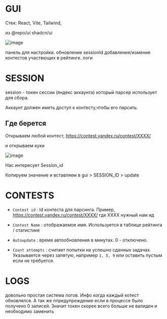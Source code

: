 # GUI

Стек: React, Vite, Tailwind, 

из @repo/ui shadcn/ui


![image](https://github.com/user-attachments/assets/8d617288-afb6-4cf5-890c-dfdcc68eb089)

панель для настройки.
обновление sessionId
добавление/измение контестов участвющих в рейтинге.
логи

# SESSION

session - токен сессии (яндекс аккаунта) который парсер использует для сбора.

Аккаунт должен иметь доступ к контесту,чтобы его парсить.  

## Где берется

Открываем любой контест, 
https://contest.yandex.ru/contest/XXXX/

и открываем куки 

![image](https://github.com/user-attachments/assets/ae5307f4-9ada-4582-a0d2-b521ea706bfd)

Нас интересует Session_id

Копируем значение и вставляем в gui > SESSION_ID > update

# CONTESTS

- `Contest id` : Id контеста для парсинга. Пример, https://contest.yandex.ru/contest/XXXX/ где ХХХХ нужный нам ид

- `Contest Name` : отображаемое имя. Используется в таблице рейтинга / статистике 
 
- `Autoupdate` : время автообновления в минутах. 0 - отключено. 

- `Count attempts` : считает попытки на успешно сданных задачах. Указывается через запятую, например `1, 5, 9`  или оставить пустым если не требуется. 

# LOGS 

довольно простая система логов. Инфо когда каждый котест обновлялся. А так же ппредупреждение если в процессе было получено 0 записей. Значит токен скорее всего больше не валиден и необходимо заменить 


